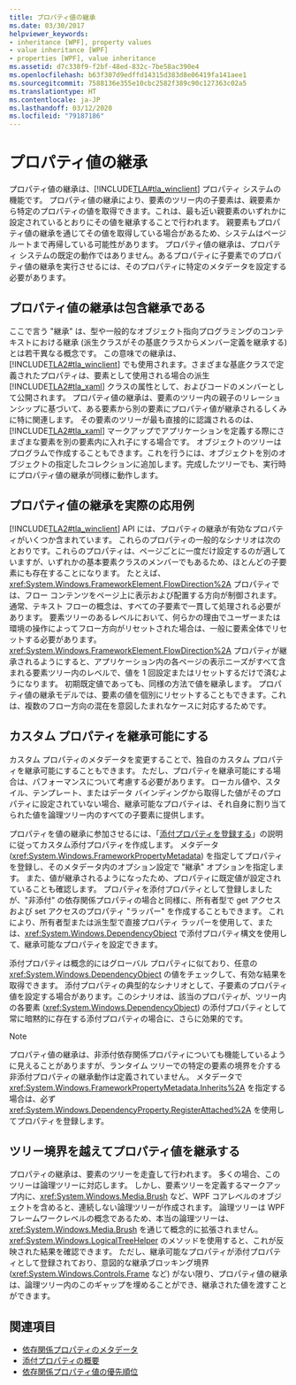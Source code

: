 ```yaml
---
title: プロパティ値の継承
ms.date: 03/30/2017
helpviewer_keywords:
- inheritance [WPF], property values
- value inheritance [WPF]
- properties [WPF], value inheritance
ms.assetid: d7c338f9-f2bf-48ed-832c-7be58ac390e4
ms.openlocfilehash: b63f307d9edffd14315d383d8e06419fa141aee1
ms.sourcegitcommit: 7588136e355e10cbc2582f389c90c127363c02a5
ms.translationtype: HT
ms.contentlocale: ja-JP
ms.lasthandoff: 03/12/2020
ms.locfileid: "79187186"
---
```

# <a name="property-value-inheritance"></a>プロパティ値の継承
プロパティ値の継承は、[!INCLUDE[TLA#tla_winclient](../../../../includes/tlasharptla-winclient-md.md)] プロパティ システムの機能です。 プロパティ値の継承により、要素のツリー内の子要素は、親要素から特定のプロパティの値を取得できます。これは、最も近い親要素のいずれかに設定されているとおりにその値を継承することで行われます。 親要素もプロパティ値の継承を通じてその値を取得している場合があるため、システムはページ ルートまで再帰している可能性があります。 プロパティ値の継承は、プロパティ システムの既定の動作ではありません。あるプロパティに子要素でのプロパティ値の継承を実行させるには、そのプロパティに特定のメタデータを設定する必要があります。  

<a name="Property_Value_Inheritance_is_Containment_Inheritance"></a>
## <a name="property-value-inheritance-is-containment-inheritance"></a>プロパティ値の継承は包含継承である  
 ここで言う "継承" は、型や一般的なオブジェクト指向プログラミングのコンテキストにおける継承 (派生クラスがその基底クラスからメンバー定義を継承する) とは若干異なる概念です。 この意味での継承は、[!INCLUDE[TLA2#tla_winclient](../../../../includes/tla2sharptla-winclient-md.md)] でも使用されます。さまざまな基底クラスで定義されたプロパティは、要素として使用される場合の派生 [!INCLUDE[TLA2#tla_xaml](../../../../includes/tla2sharptla-xaml-md.md)] クラスの属性として、およびコードのメンバーとして公開されます。 プロパティ値の継承は、要素のツリー内の親子のリレーションシップに基づいて、ある要素から別の要素にプロパティ値が継承されるしくみに特に関連します。 その要素のツリーが最も直接的に認識されるのは、[!INCLUDE[TLA2#tla_xaml](../../../../includes/tla2sharptla-xaml-md.md)] マークアップでアプリケーションを定義する際にさまざまな要素を別の要素内に入れ子にする場合です。 オブジェクトのツリーはプログラムで作成することもできます。これを行うには、オブジェクトを別のオブジェクトの指定したコレクションに追加します。完成したツリーでも、実行時にプロパティ値の継承が同様に動作します。  
  
<a name="Practical_Applications_of_Property_Value_Inheritance"></a>
## <a name="practical-applications-of-property-value-inheritance"></a>プロパティ値の継承を実際の応用例  
 [!INCLUDE[TLA2#tla_winclient](../../../../includes/tla2sharptla-winclient-md.md)] API には、プロパティの継承が有効なプロパティがいくつか含まれています。 これらのプロパティの一般的なシナリオは次のとおりです。これらのプロパティは、ページごとに一度だけ設定するのが適していますが、いずれかの基本要素クラスのメンバーでもあるため、ほとんどの子要素にも存在することになります。 たとえば、<xref:System.Windows.FrameworkElement.FlowDirection%2A> プロパティでは、フロー コンテンツをページ上に表示および配置する方向が制御されます。 通常、テキスト フローの概念は、すべての子要素で一貫して処理される必要があります。 要素ツリーのあるレベルにおいて、何らかの理由でユーザーまたは環境の操作によってフロー方向がリセットされた場合は、一般に要素全体でリセットする必要があります。 <xref:System.Windows.FrameworkElement.FlowDirection%2A> プロパティが継承されるようにすると、アプリケーション内の各ページの表示ニーズがすべて含まれる要素ツリー内のレベルで、値を 1 回設定またはリセットするだけで済むようになります。 初期既定値であっても、同様の方法で値を継承します。 プロパティ値の継承モデルでは、要素の値を個別にリセットすることもできます。これは、複数のフロー方向の混在を意図したまれなケースに対応するためです。  
  
<a name="Making_a_Custom_Property_Inheritable"></a>
## <a name="making-a-custom-property-inheritable"></a>カスタム プロパティを継承可能にする  
 カスタム プロパティのメタデータを変更することで、独自のカスタム プロパティを継承可能にすることもできます。 ただし、プロパティを継承可能にする場合は、パフォーマンスについて考慮する必要があります。 ローカル値や、スタイル、テンプレート、またはデータ バインディングから取得した値がそのプロパティに設定されていない場合、継承可能なプロパティは、それ自身に割り当てられた値を論理ツリー内のすべての子要素に提供します。  
  
 プロパティを値の継承に参加させるには、「[添付プロパティを登録する](how-to-register-an-attached-property.md)」の説明に従ってカスタム添付プロパティを作成します。 メタデータ (<xref:System.Windows.FrameworkPropertyMetadata>) を指定してプロパティを登録し、そのメタデータ内のオプション設定で "継承" オプションを指定します。 また、値が継承されるようになったため、プロパティに既定値が設定されていることも確認します。 プロパティを添付プロパティとして登録しましたが、"非添付" の依存関係プロパティの場合と同様に、所有者型で get アクセスおよび set アクセスのプロパティ "ラッパー" を作成することもできます。 これにより、所有者型または派生型で直接プロパティ ラッパーを使用して、または、<xref:System.Windows.DependencyObject> で添付プロパティ構文を使用して、継承可能なプロパティを設定できます。  
  
 添付プロパティは概念的にはグローバル プロパティに似ており、任意の <xref:System.Windows.DependencyObject> の値をチェックして、有効な結果を取得できます。 添付プロパティの典型的なシナリオとして、子要素のプロパティ値を設定する場合があります。このシナリオは、該当のプロパティが、ツリー内の各要素 (<xref:System.Windows.DependencyObject>) の添付プロパティとして常に暗黙的に存在する添付プロパティの場合に、さらに効果的です。  
  
> [!NOTE]
> プロパティ値の継承は、非添付依存関係プロパティについても機能しているように見えることがありますが、ランタイム ツリーでの特定の要素の境界を介する非添付プロパティの継承動作は定義されていません。 メタデータで <xref:System.Windows.FrameworkPropertyMetadata.Inherits%2A> を指定する場合は、必ず <xref:System.Windows.DependencyProperty.RegisterAttached%2A> を使用してプロパティを登録します。  
  
<a name="InheritanceContext"></a>
## <a name="inheriting-property-values-across-tree-boundaries"></a>ツリー境界を越えてプロパティ値を継承する  
 プロパティの継承は、要素のツリーを走査して行われます。 多くの場合、このツリーは論理ツリーに対応します。 しかし、要素ツリーを定義するマークアップ内に、<xref:System.Windows.Media.Brush> など、WPF コアレベルのオブジェクトを含めると、連続しない論理ツリーが作成されます。 論理ツリーは WPF フレームワークレベルの概念であるため、本当の論理ツリーは、<xref:System.Windows.Media.Brush> を通じて概念的に拡張されません。 <xref:System.Windows.LogicalTreeHelper> のメソッドを使用すると、これが反映された結果を確認できます。 ただし、継承可能なプロパティが添付プロパティとして登録されており、意図的な継承ブロッキング境界 (<xref:System.Windows.Controls.Frame> など) がない限り、プロパティ値の継承は、論理ツリー内のこのギャップを埋めることができ、継承された値を渡すことができます。  
  
## <a name="see-also"></a>関連項目

- [依存関係プロパティのメタデータ](dependency-property-metadata.md)
- [添付プロパティの概要](attached-properties-overview.md)
- [依存関係プロパティ値の優先順位](dependency-property-value-precedence.md)
